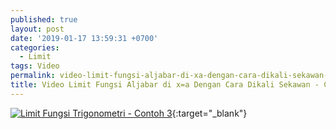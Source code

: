 ```yaml
---
published: true
layout: post
date: '2019-01-17 13:59:31 +0700'
categories:
  - Limit
tags: Video
permalink: video-limit-fungsi-aljabar-di-xa-dengan-cara-dikali-sekawan-contoh-1.html
title: Video Limit Fungsi Aljabar di x=a Dengan Cara Dikali Sekawan - Contoh 1
---
```


[![Limit Fungsi Trigonometri - Contoh 3](https://img.youtube.com/vi/Nps-1u2909U/0.jpg)](https://www.youtube.com/watch?v=Nps-1u2909U){:target="_blank"}
